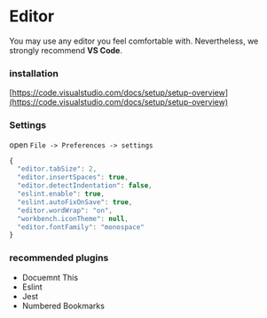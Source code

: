 # Editor

You may use any editor you feel comfortable with. Nevertheless, we strongly recommend **VS Code**.

### installation

[https://code.visualstudio.com/docs/setup/setup-overview](https://code.visualstudio.com/docs/setup/setup-overview)

### Settings

open `File -> Preferences -> settings`

```js
{
  "editor.tabSize": 2,
  "editor.insertSpaces": true,
  "editor.detectIndentation": false,
  "eslint.enable": true,
  "eslint.autoFixOnSave": true,
  "editor.wordWrap": "on",
  "workbench.iconTheme": null,
  "editor.fontFamily": "monospace"
}
```

### recommended plugins

* Docuemnt This
* Eslint
* Jest
* Numbered Bookmarks



